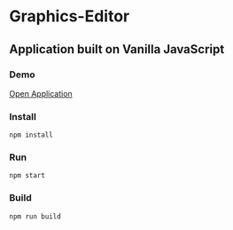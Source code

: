 # Graphics-Editor

## Application built on Vanilla JavaScript

### Demo

[Open Application](https://Rumi-W.github.io/graphics-editor/)

### Install

    npm install

### Run

    npm start

### Build

    npm run build
